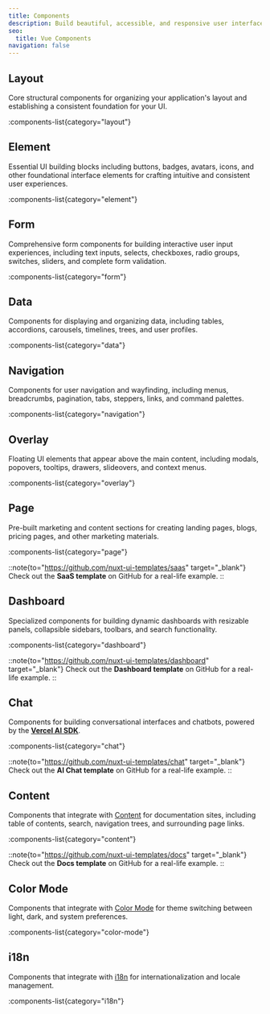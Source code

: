 ```yaml
---
title: Components
description: Build beautiful, accessible, and responsive user interfaces with 110+ Vue components powered by Tailwind CSS and Reka UI.
seo:
  title: Vue Components
navigation: false
---
```


## Layout

Core structural components for organizing your application's layout and establishing a consistent foundation for your UI.

:components-list{category="layout"}

## Element

Essential UI building blocks including buttons, badges, avatars, icons, and other foundational interface elements for crafting intuitive and consistent user experiences.

:components-list{category="element"}

## Form

Comprehensive form components for building interactive user input experiences, including text inputs, selects, checkboxes, radio groups, switches, sliders, and complete form validation.

:components-list{category="form"}

## Data

Components for displaying and organizing data, including tables, accordions, carousels, timelines, trees, and user profiles.

:components-list{category="data"}

## Navigation

Components for user navigation and wayfinding, including menus, breadcrumbs, pagination, tabs, steppers, links, and command palettes.

:components-list{category="navigation"}

## Overlay

Floating UI elements that appear above the main content, including modals, popovers, tooltips, drawers, slideovers, and context menus.

:components-list{category="overlay"}

## Page

Pre-built marketing and content sections for creating landing pages, blogs, pricing pages, and other marketing materials.

:components-list{category="page"}

::note{to="https://github.com/nuxt-ui-templates/saas" target="_blank"}
Check out the **SaaS template** on GitHub for a real-life example.
::

## Dashboard

Specialized components for building dynamic dashboards with resizable panels, collapsible sidebars, toolbars, and search functionality.

:components-list{category="dashboard"}

::note{to="https://github.com/nuxt-ui-templates/dashboard" target="_blank"}
Check out the **Dashboard template** on GitHub for a real-life example.
::

## Chat

Components for building conversational interfaces and chatbots, powered by the **[Vercel AI SDK](https://sdk.vercel.ai)**.

:components-list{category="chat"}

::note{to="https://github.com/nuxt-ui-templates/chat" target="_blank"}
Check out the **AI Chat template** on GitHub for a real-life example.
::

## Content

Components that integrate with [Content](/docs/getting-started/integrations/content) for documentation sites, including table of contents, search, navigation trees, and surrounding page links.

:components-list{category="content"}

::note{to="https://github.com/nuxt-ui-templates/docs" target="_blank"}
Check out the **Docs template** on GitHub for a real-life example.
::

## Color Mode

Components that integrate with [Color Mode](/docs/getting-started/integrations/color-mode) for theme switching between light, dark, and system preferences.

:components-list{category="color-mode"}

## i18n

Components that integrate with [i18n](/docs/getting-started/integrations/i18n) for internationalization and locale management.

:components-list{category="i18n"}
